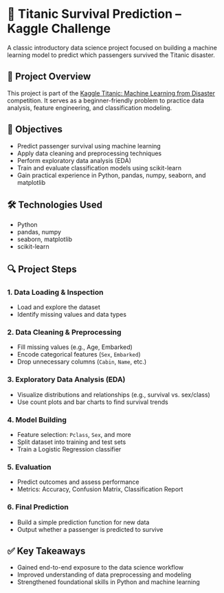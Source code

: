 # 🚢 Titanic Survival Prediction – Kaggle Challenge

A classic introductory data science project focused on building a machine learning model to predict which passengers survived the Titanic disaster.

## 📌 Project Overview
This project is part of the [Kaggle Titanic: Machine Learning from Disaster](https://www.kaggle.com/competitions/titanic) competition. It serves as a beginner-friendly problem to practice data analysis, feature engineering, and classification modeling.

## 🎯 Objectives
- Predict passenger survival using machine learning
- Apply data cleaning and preprocessing techniques
- Perform exploratory data analysis (EDA)
- Train and evaluate classification models using scikit-learn
- Gain practical experience in Python, pandas, numpy, seaborn, and matplotlib

## 🛠 Technologies Used
- Python
- pandas, numpy
- seaborn, matplotlib
- scikit-learn

## 🔍 Project Steps

### 1. Data Loading & Inspection
- Load and explore the dataset
- Identify missing values and data types

### 2. Data Cleaning & Preprocessing
- Fill missing values (e.g., Age, Embarked)
- Encode categorical features (`Sex`, `Embarked`)
- Drop unnecessary columns (`Cabin`, `Name`, etc.)

### 3. Exploratory Data Analysis (EDA)
- Visualize distributions and relationships (e.g., survival vs. sex/class)
- Use count plots and bar charts to find survival trends

### 4. Model Building
- Feature selection: `Pclass`, `Sex`, and more
- Split dataset into training and test sets
- Train a Logistic Regression classifier

### 5. Evaluation
- Predict outcomes and assess performance
- Metrics: Accuracy, Confusion Matrix, Classification Report

### 6. Final Prediction
- Build a simple prediction function for new data
- Output whether a passenger is predicted to survive

## ✅ Key Takeaways
- Gained end-to-end exposure to the data science workflow
- Improved understanding of data preprocessing and modeling
- Strengthened foundational skills in Python and machine learning
